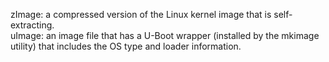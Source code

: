 zImage: a compressed version of the Linux kernel image that is self-extracting.   
uImage: an image file that has a U-Boot wrapper (installed by the mkimage utility) that includes the OS type and loader information.
